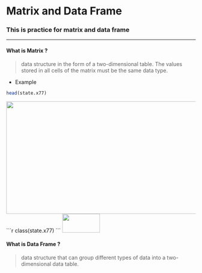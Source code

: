 # Matrix and Data Frame
### This is practice for matrix and data frame
***
#### What is Matrix ?
> data structure in the form of a two-dimensional table. The values stored in all cells of the matrix must be the same data type.
* Example
```r
head(state.x77)
```
<img src="https://user-images.githubusercontent.com/46131688/72045038-91f12680-32f8-11ea-8c18-c43c9d1cdf07.png" width="800" height="300"> 
```r
class(state.x77)
```
<img src="https://user-images.githubusercontent.com/46131688/72045968-c2d25b00-32fa-11ea-9f11-edfa525869fc.png" width="100" height="50">

#### What is Data Frame ?
> data structure that can group different types of data into a two-dimensional data table.
